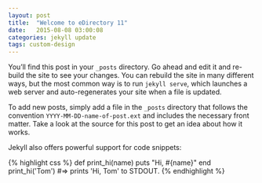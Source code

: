 ```yaml
---
layout: post
title:  "Welcome to eDirectory 11"
date:   2015-08-08 03:00:08
categories: jekyll update
tags: custom-design
---
```

You’ll find this post in your `_posts` directory. Go ahead and edit it and re-build the site to see your changes. You can rebuild the site in many different ways, but the most common way is to run `jekyll serve`, which launches a web server and auto-regenerates your site when a file is updated.

To add new posts, simply add a file in the `_posts` directory that follows the convention `YYYY-MM-DD-name-of-post.ext` and includes the necessary front matter. Take a look at the source for this post to get an idea about how it works.

Jekyll also offers powerful support for code snippets:

{% highlight css %}
def print_hi(name)
  puts "Hi, #{name}"
end
print_hi('Tom')
#=> prints 'Hi, Tom' to STDOUT.
{% endhighlight %}
